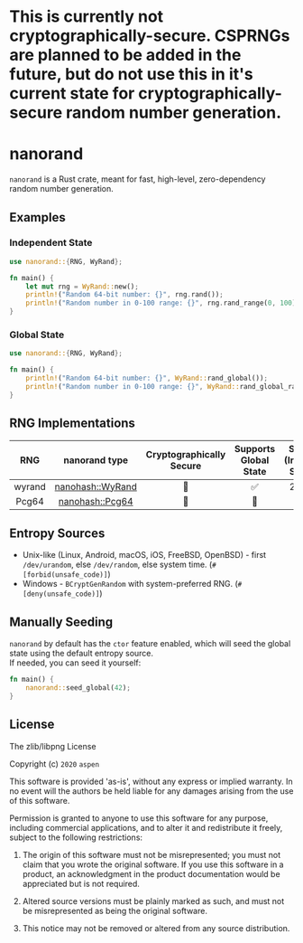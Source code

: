 
# This is currently not cryptographically-secure. CSPRNGs are planned to be added in the future, but do not use this in it's current state for cryptographically-secure random number generation.

# nanorand

`nanorand` is a Rust crate, meant for fast, high-level, zero-dependency random number generation.

## Examples

### Independent State
```rs
use nanorand::{RNG, WyRand};

fn main() {
    let mut rng = WyRand::new();
    println!("Random 64-bit number: {}", rng.rand());
    println!("Random number in 0-100 range: {}", rng.rand_range(0, 100));
}
```

### Global State
```rs
use nanorand::{RNG, WyRand};

fn main() {
    println!("Random 64-bit number: {}", WyRand::rand_global());
    println!("Random number in 0-100 range: {}", WyRand::rand_global_range(0, 100));
}
```

## RNG Implementations

**RNG**|**nanorand type**|**Cryptographically Secure**|**Supports Global State**|**Speed (Internal State)**|**Speed (Global State)**|**Notes**|**Original Implementation**
:-----:|:-----:|:-----:|:-----:|:-----:|:-----:|:-----:|:-----:
wyrand|[nanohash::WyRand](src/rand/wyrand.rs)|🚫|✅|2.5 ns|12 ns||https://github.com/lemire/testingRNG/blob/master/source/wyrand.h
Pcg64|[nanohash::Pcg64](src/rand/pcg64.rs)|🚫|🚫|7 ns|N/A||https://github.com/rkern/pcg64


## Entropy Sources

* Unix-like (Linux, Android, macOS, iOS, FreeBSD, OpenBSD) - first `/dev/urandom`, else `/dev/random`, else system time. (`#[forbid(unsafe_code)]`)
* Windows - `BCryptGenRandom` with system-preferred RNG. (`#[deny(unsafe_code)]`)

## Manually Seeding

`nanorand` by default has the `ctor` feature enabled, which will seed the global state using the default entropy source.  
If needed, you can seed it yourself:

```rs
fn main() {
    nanorand::seed_global(42);
}
```

## License

The zlib/libpng License

Copyright (c) `2020` `aspen`

This software is provided 'as-is', without any express or implied warranty. In
no event will the authors be held liable for any damages arising from the use of
this software.

Permission is granted to anyone to use this software for any purpose, including
commercial applications, and to alter it and redistribute it freely, subject to
the following restrictions:

1.  The origin of this software must not be misrepresented; you must not claim
    that you wrote the original software. If you use this software in a product,
    an acknowledgment in the product documentation would be appreciated but is
    not required.

2.  Altered source versions must be plainly marked as such, and must not be
    misrepresented as being the original software.

3.  This notice may not be removed or altered from any source distribution.
